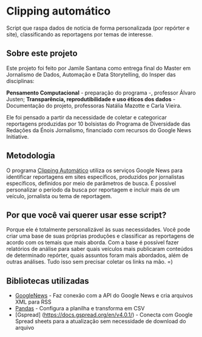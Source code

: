 # Clipping automático
Script que raspa dados de notícia de forma personalizada (por repórter e site), classificando as reportagens por temas de interesse. 

## Sobre este projeto
Este projeto foi feito por Jamile Santana como entrega final do Master em Jornalismo de Dados, Automação e Data Storytelling, do Insper das disciplinas:

**Pensamento Computacional** - preparação do programa -, professor Álvaro Justen;
**Transparência, reprodutibilidade e uso éticos dos dados** - Documentação do projeto, professoras Natália Mazotte e Carla Vieira.

Ele foi pensado a partir da necessidade de coletar e categoricar reportagens produzidas por 10 bolsistas do Programa de Diversidade das Redações da Énois Jornalismo, financiado com recursos do Google News Initiative. 

## Metodologia
O programa [Clipping Automático](https://github.com/jamilesantana/raspadordenoticias) utiliza os serviços Google News para identificar reportagens em sites específicos, produzidos por jornalistas específicos, definidos por meio de parâmetros de busca. É possível personalizar o período da busca por reportagem e incluir mais de um veículo, jornalista ou tema de reportagem.

## Por que você vai querer usar esse script?
Porque ele é totalmente personalizável às suas necessidades. Você pode criar uma base de suas próprias produções e classificar as reportagens de acordo com os temais que mais aborda. Com a base é possível fazer relatórios de análise para saber quais veículos mais publicaram conteúdos de determinado repórter, quais assuntos foram mais abordados, além de outras análises. Tudo isso sem precisar coletar os links na mão. =)

## Bibliotecas utilizadas

- [GoogleNews](hhttps://pandas.pydata.org/docs/reference/api/pandas.DataFrame.to_csv.html) - Faz conexão com a API do Google News e cria arquivos XML para RSS
- [Pandas](https://github.com/Iceloof/GoogleNews) - Configura a planilha e transforma em CSV
- [Gspread] (https://docs.gspread.org/en/v4.0.1/) - Conecta com Google Spread sheets para a atualização sem necessidade de download do arquivo
